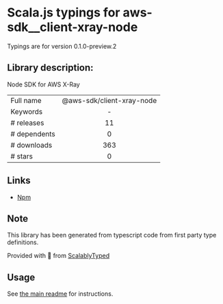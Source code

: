 
# Scala.js typings for aws-sdk__client-xray-node

Typings are for version 0.1.0-preview.2

## Library description:
Node SDK for AWS X-Ray

|                    |                 |
| ------------------ | :-------------: |
| Full name          | @aws-sdk/client-xray-node |
| Keywords           | - |
| # releases         | 11 |
| # dependents       | 0 |
| # downloads        | 363 |
| # stars            | 0 |

## Links
- [Npm](https://www.npmjs.com/package/%40aws-sdk%2Fclient-xray-node)
    


## Note
This library has been generated from typescript code from first party type definitions.

Provided with :purple_heart: from [ScalablyTyped](https://github.com/oyvindberg/ScalablyTyped)

## Usage
See [the main readme](../../readme.md) for instructions.


